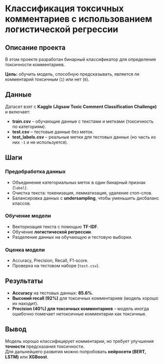 # Классификация токсичных комментариев с использованием логистической регрессии

## Описание проекта  
В этом проекте разработан бинарный классификатор для определения токсичности комментариев.  

**Цель:** обучить модель, способную предсказывать, является ли комментарий токсичным (`1`) или нет (`0`).  

## Данные  
Датасет взят с **Kaggle (Jigsaw Toxic Comment Classification Challenge)** и включает:  

- **train.csv** – обучающие данные с текстами и метками (токсичность по категориям).  
- **test.csv** – тестовые данные без меток.  
- **test_labels.csv** – реальные метки для тестовых данных (но часть из них `-1` и не используется).  

## Шаги  
### Предобработка данных  
- Объединение категориальных меток в один бинарный признак (`label`).  
- Очистка текста: токенизация, лемматизация, удаление стоп-слов.  
- Балансировка данных с **undersampling**, чтобы уменьшить дисбаланс классов.  

### Обучение модели  
- Векторизация текста с помощью **TF-IDF**.  
- Обучение **логистической регрессии**.  
- Разделение данных на обучающую и тестовую выборки.  

### Оценка модели  
- Accuracy, Precision, Recall, F1-score.  
- Проверка на тестовом наборе (`test.csv`).  

## Результаты  
- **Accuracy** на тестовых данных: **85.6%**.  
- **Высокий recall (92%)** для токсичных комментариев (модель хорошо их находит).  
- **Precision (40%) для токсичных комментариев** – модель иногда ошибочно помечает нетоксичные комментарии как токсичные.  

## Вывод  
Модель хорошо классифицирует комментарии, но требует улучшения **точности** предсказания токсичности.  
Для дальнейшего развития можно попробовать **нейросети (BERT, LSTM)** или **XGBoost**.  
